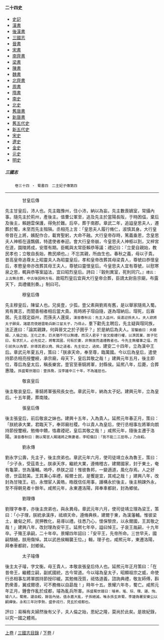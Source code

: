  



#### 二十四史

*   [史記](../a01/a01.md)
*   [漢書](../a02/a02.md)
*   [後漢書](../a03/a03.md)
*   [三國志](../a04/a04.md)
*   [晉書](../a05/a05.md)
*   [宋書](../a06/a06.md)
*   [南齊書](../a07/a07.md)
*   [梁書](../a08/a08.md)
*   [陳書](../a09/a09.md)
*   [魏書](../a10/a10.md)
*   [北齊書](../a11/a11.md)
*   [周書](../a12/a12.md)
*   [隋書](../a13/a13.md)
*   [南史](../a14/a14.md)
*   [北史](../a15/a15.md)
*   [舊唐書](../a16/a16.md)
*   [新唐書](../a17/a17.md)
*   [舊五代史](../a18/a18.md)
*   [新五代史](../a19/a19.md)
*   [宋史](../a20/a20.md)
*   [遼史](../a21/a21.md)
*   [金史](../a22/a22.md)
*   [元史](../a23/a23.md)
*   [明史](../a24/a24.md)


##### 三國志
　　
	`卷三十四 ‧ 蜀書四　二主妃子傳第四`   

* * *

　　　　甘皇后傳 

先主甘皇后，沛人也。先主臨豫州，住小沛，納以為妄。先主數喪嫡室，常攝內事。隨先主於荊州，產後主。值曹公軍至，追及先主於當陽長阪，于時困偪，棄后及後主，賴趙雲保護，得免於難。后卒，葬于南郡。章武二年，追謚皇思夫人，遷葬於蜀，未至而先主殂隕。丞相亮上言：「皇思夫人履行脩仁，淑慎其身。大行皇帝昔在上將，嬪配作合，載育聖躬，大命不融。大行皇帝存時，篤義垂恩，念皇思夫人神柩在遠飄颻，特遣使者奉迎。會大行皇帝崩，今皇思夫人神柩以到，又梓宮在道，園陵將成，安厝有期。臣輒與太常臣賴恭等議：禮記曰：『立愛自親始，教民孝也；立敬自長始，教民順也。』不忘其親，所由生也。春秋之義，母以子貴。昔高皇帝追尊太上昭靈夫人為昭靈皇后，孝和皇帝改葬其母梁貴人，尊號曰恭懷皇后，孝愍皇帝亦改葬其母王夫人，尊號曰靈懷皇后。今皇思夫人宜有尊號，以慰寒泉之思，輒與恭等案謚法，宜曰昭烈皇后。詩曰：『穀則異室，死則同穴。』`禮云：上古無合葬，中古後因時方有。`故昭烈皇后宜與大行皇帝合葬，臣請太尉告宗廟，布露天下，具禮儀別奏。」制曰可。

　　　　穆皇后傳

先主穆皇后，陳留人也。兄吳壹，少孤，壹父素與劉焉有舊，是以舉家隨焉入蜀。焉有異志，而聞善相者相后當大貴。焉時將子瑁自隨，遂為瑁納后。瑁死，后寡居。先主旣定益州，而孫夫人還吳，`漢晉春秋云：先主入益州，吳遣迎孫夫人。夫人欲將太子歸吳，諸葛亮使趙雲勒兵斷江留太子，乃得止。`羣下勸先主聘后，先主疑與瑁同族，法正進曰：「論其親踈，何與晉文之於子圉乎？」於是納后為夫人。`習鑿齒曰：夫婚姻，人倫之始，王化之本，匹夫猶不可以無禮，而況人君乎？晉文廢禮行權，以濟其業，故子犯曰，有求於人，必先從之，將奪其國，何有於妻，非無故而違禮教者也。今先主無權事之偪，而引前失以為譬，非導其君以堯、舜之道者。先主從之，過矣。`建安二十四年，立為漢中王后。章武元年夏五月，策曰：「朕承天命，奉至尊，臨萬國。今以后為皇后，遣使持節丞相亮授璽綬，承宗廟，母天下，皇后其敬之哉！」建興元年五月，後主即位，尊后為皇太后，稱長樂宮。壹官至車騎將軍，封縣侯。延熈八年，后薨，合葬惠陵。`孫盛蜀世譜曰：壹孫喬，沒李雄中三十年，不為雄屈也。`

　　　　敬哀皇后

後主敬哀皇后，車騎將軍張飛長女也。章武元年，納為太子妃。建興元年，立為皇后。十五年薨，葬南陵。

　　　　張皇后傳

後主張皇后，前后敬哀之妹也。建興十五年，入為貴人。延熈元年春正月，策曰：「朕統承大業，君臨天下，奉郊廟社稷。今以貴人為皇后，使行丞相事左將軍向朗持節授璽綬。勉脩中饋，恪肅禋祀，皇后其敬之哉！」咸熈元年，隨後主遷于洛陽。`漢晉春秋曰：魏以蜀宮人賜諸將之無妻者，李昭儀曰：「我不能二三屈辱。」乃自殺。`

　　　　劉永傳

劉永字公壽，先主子，後主庶弟也。章武元年六月，使司徒靖立永為魯王，策曰：「少子永，受茲青土。朕承天序，繼統大業，遵脩稽古，建爾國家，封于東土，奄有龜蒙，世為藩輔。嗚呼，恭朕之詔！惟彼魯邦，一變適道，風化存焉。人之好德，世茲懿美。王其秉心率禮，綏爾士民，是饗是宜，其戒之哉！」建興八年，改封為甘陵王。初，永憎宦人黃皓，皓旣信任用事，譖構永於後主，後主稍踈外永，至不得朝見者十餘年。咸熈元年，永東遷洛陽，拜奉車都尉，封為鄉侯。

　　　　劉理傳

劉理字奉孝，亦後主庶弟也，與永異母。章武元年六月，使司徒靖立理為梁王，策曰：「小子理，朕統承漢序，祗順天命，遵脩典秩，建爾于東，為漢藩輔。惟彼梁土，畿甸之邦，民狎教化，易導以禮。往悉乃心，懷保黎庶，以永爾國，王其敬之哉！」建興八年，改封理為安平王。延熈七年卒，謚曰悼王。子哀王胤嗣，十九年卒。子殤王承嗣，二十年卒。景耀四年詔曰：「安平王，先帝所命。三世早夭，國嗣頹絕，朕用傷悼。其以武邑侯輯襲王位。」輯，理子也，咸熈元年，東遷洛陽，拜奉車都尉，封鄉侯。

　　　　太子璿傳

後主太子璿，字文衡。母王貴人，本敬哀張皇后侍人也。延熈元年正月策曰：「在昔帝王，繼體立嗣，副貳國統，古今常道。今以璿為皇太子，昭顯祖宗之威，命使行丞相事左將軍朗持節授印緩。其勉脩茂質，祗恪道義，諮詢典禮，敬友師傅，斟酌衆善，翼成爾德，可不務脩以自勗哉！」時年十五。景耀六年冬，蜀亡。咸熈元年正月，鍾會作亂於成都，璿為亂兵所害。`孫盛蜀世譜曰：璿弟，瑤、琮、瓚、諶、恂、璩六人。蜀敗，諶自殺，餘皆內徙。值永嘉大亂，子孫絕滅。唯永孫玄奔蜀，李雄偽署安樂公以嗣禪後。永和三年討李勢，盛參戎行，見玄於成都也。`

評曰：易稱有夫婦然後有父子，夫人倫之始，恩紀之隆，莫尚於此矣。是故紀錄，以究一國之體焉。

* * *

[上卷](033.md) / [三國志目錄](a04.md) / [下卷](035.md) /			  

    